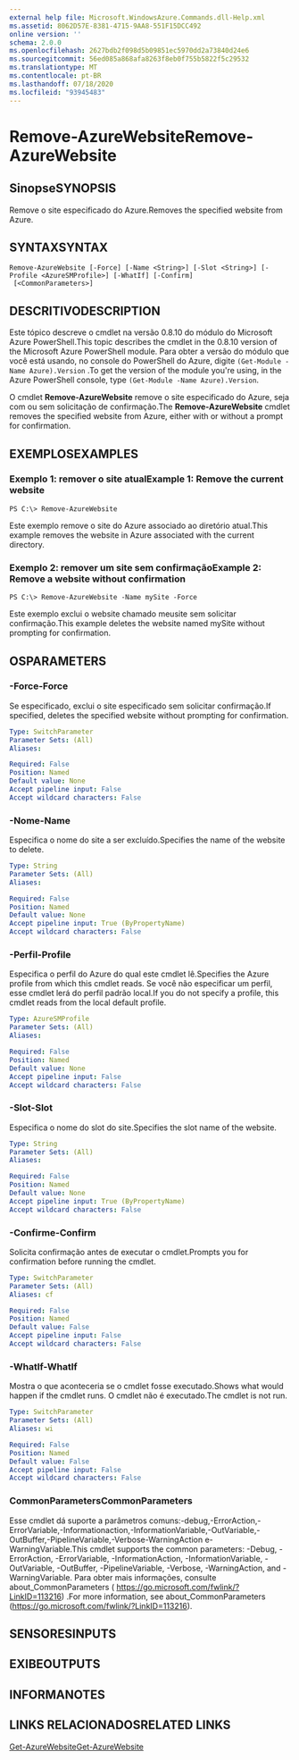 ```yaml
---
external help file: Microsoft.WindowsAzure.Commands.dll-Help.xml
ms.assetid: 8062D57E-8381-4715-9AA8-551F15DCC492
online version: ''
schema: 2.0.0
ms.openlocfilehash: 2627bdb2f098d5b09851ec5970dd2a73840d24e6
ms.sourcegitcommit: 56ed085a868afa8263f8eb0f755b5822f5c29532
ms.translationtype: MT
ms.contentlocale: pt-BR
ms.lasthandoff: 07/18/2020
ms.locfileid: "93945483"
---
```

# <span data-ttu-id="ad0cb-101">Remove-AzureWebsite</span><span class="sxs-lookup"><span data-stu-id="ad0cb-101">Remove-AzureWebsite</span></span>

## <span data-ttu-id="ad0cb-102">Sinopse</span><span class="sxs-lookup"><span data-stu-id="ad0cb-102">SYNOPSIS</span></span>
<span data-ttu-id="ad0cb-103">Remove o site especificado do Azure.</span><span class="sxs-lookup"><span data-stu-id="ad0cb-103">Removes the specified website from Azure.</span></span>

## <span data-ttu-id="ad0cb-104">SYNTAX</span><span class="sxs-lookup"><span data-stu-id="ad0cb-104">SYNTAX</span></span>

```
Remove-AzureWebsite [-Force] [-Name <String>] [-Slot <String>] [-Profile <AzureSMProfile>] [-WhatIf] [-Confirm]
 [<CommonParameters>]
```

## <span data-ttu-id="ad0cb-105">DESCRITIVO</span><span class="sxs-lookup"><span data-stu-id="ad0cb-105">DESCRIPTION</span></span>
<span data-ttu-id="ad0cb-106">Este tópico descreve o cmdlet na versão 0.8.10 do módulo do Microsoft Azure PowerShell.</span><span class="sxs-lookup"><span data-stu-id="ad0cb-106">This topic describes the cmdlet in the 0.8.10 version of the Microsoft Azure PowerShell module.</span></span>
<span data-ttu-id="ad0cb-107">Para obter a versão do módulo que você está usando, no console do PowerShell do Azure, digite `(Get-Module -Name Azure).Version` .</span><span class="sxs-lookup"><span data-stu-id="ad0cb-107">To get the version of the module you're using, in the Azure PowerShell console, type `(Get-Module -Name Azure).Version`.</span></span>

<span data-ttu-id="ad0cb-108">O cmdlet **Remove-AzureWebsite** remove o site especificado do Azure, seja com ou sem solicitação de confirmação.</span><span class="sxs-lookup"><span data-stu-id="ad0cb-108">The **Remove-AzureWebsite** cmdlet removes the specified website from Azure, either with or without a prompt for confirmation.</span></span>

## <span data-ttu-id="ad0cb-109">EXEMPLOS</span><span class="sxs-lookup"><span data-stu-id="ad0cb-109">EXAMPLES</span></span>

### <span data-ttu-id="ad0cb-110">Exemplo 1: remover o site atual</span><span class="sxs-lookup"><span data-stu-id="ad0cb-110">Example 1: Remove the current website</span></span>
```
PS C:\> Remove-AzureWebsite
```

<span data-ttu-id="ad0cb-111">Este exemplo remove o site do Azure associado ao diretório atual.</span><span class="sxs-lookup"><span data-stu-id="ad0cb-111">This example removes the website in Azure associated with the current directory.</span></span>

### <span data-ttu-id="ad0cb-112">Exemplo 2: remover um site sem confirmação</span><span class="sxs-lookup"><span data-stu-id="ad0cb-112">Example 2: Remove a website without confirmation</span></span>
```
PS C:\> Remove-AzureWebsite -Name mySite -Force
```

<span data-ttu-id="ad0cb-113">Este exemplo exclui o website chamado meusite sem solicitar confirmação.</span><span class="sxs-lookup"><span data-stu-id="ad0cb-113">This example deletes the website named mySite without prompting for confirmation.</span></span>

## <span data-ttu-id="ad0cb-114">OS</span><span class="sxs-lookup"><span data-stu-id="ad0cb-114">PARAMETERS</span></span>

### <span data-ttu-id="ad0cb-115">-Force</span><span class="sxs-lookup"><span data-stu-id="ad0cb-115">-Force</span></span>
<span data-ttu-id="ad0cb-116">Se especificado, exclui o site especificado sem solicitar confirmação.</span><span class="sxs-lookup"><span data-stu-id="ad0cb-116">If specified, deletes the specified website without prompting for confirmation.</span></span>

```yaml
Type: SwitchParameter
Parameter Sets: (All)
Aliases: 

Required: False
Position: Named
Default value: None
Accept pipeline input: False
Accept wildcard characters: False
```

### <span data-ttu-id="ad0cb-117">-Nome</span><span class="sxs-lookup"><span data-stu-id="ad0cb-117">-Name</span></span>
<span data-ttu-id="ad0cb-118">Especifica o nome do site a ser excluído.</span><span class="sxs-lookup"><span data-stu-id="ad0cb-118">Specifies the name of the website to delete.</span></span>

```yaml
Type: String
Parameter Sets: (All)
Aliases: 

Required: False
Position: Named
Default value: None
Accept pipeline input: True (ByPropertyName)
Accept wildcard characters: False
```

### <span data-ttu-id="ad0cb-119">-Perfil</span><span class="sxs-lookup"><span data-stu-id="ad0cb-119">-Profile</span></span>
<span data-ttu-id="ad0cb-120">Especifica o perfil do Azure do qual este cmdlet lê.</span><span class="sxs-lookup"><span data-stu-id="ad0cb-120">Specifies the Azure profile from which this cmdlet reads.</span></span>
<span data-ttu-id="ad0cb-121">Se você não especificar um perfil, esse cmdlet lerá do perfil padrão local.</span><span class="sxs-lookup"><span data-stu-id="ad0cb-121">If you do not specify a profile, this cmdlet reads from the local default profile.</span></span>

```yaml
Type: AzureSMProfile
Parameter Sets: (All)
Aliases: 

Required: False
Position: Named
Default value: None
Accept pipeline input: False
Accept wildcard characters: False
```

### <span data-ttu-id="ad0cb-122">-Slot</span><span class="sxs-lookup"><span data-stu-id="ad0cb-122">-Slot</span></span>
<span data-ttu-id="ad0cb-123">Especifica o nome do slot do site.</span><span class="sxs-lookup"><span data-stu-id="ad0cb-123">Specifies the slot name of the website.</span></span>

```yaml
Type: String
Parameter Sets: (All)
Aliases: 

Required: False
Position: Named
Default value: None
Accept pipeline input: True (ByPropertyName)
Accept wildcard characters: False
```

### <span data-ttu-id="ad0cb-124">-Confirme</span><span class="sxs-lookup"><span data-stu-id="ad0cb-124">-Confirm</span></span>
<span data-ttu-id="ad0cb-125">Solicita confirmação antes de executar o cmdlet.</span><span class="sxs-lookup"><span data-stu-id="ad0cb-125">Prompts you for confirmation before running the cmdlet.</span></span>

```yaml
Type: SwitchParameter
Parameter Sets: (All)
Aliases: cf

Required: False
Position: Named
Default value: False
Accept pipeline input: False
Accept wildcard characters: False
```

### <span data-ttu-id="ad0cb-126">-WhatIf</span><span class="sxs-lookup"><span data-stu-id="ad0cb-126">-WhatIf</span></span>
<span data-ttu-id="ad0cb-127">Mostra o que aconteceria se o cmdlet fosse executado.</span><span class="sxs-lookup"><span data-stu-id="ad0cb-127">Shows what would happen if the cmdlet runs.</span></span>
<span data-ttu-id="ad0cb-128">O cmdlet não é executado.</span><span class="sxs-lookup"><span data-stu-id="ad0cb-128">The cmdlet is not run.</span></span>

```yaml
Type: SwitchParameter
Parameter Sets: (All)
Aliases: wi

Required: False
Position: Named
Default value: False
Accept pipeline input: False
Accept wildcard characters: False
```

### <span data-ttu-id="ad0cb-129">CommonParameters</span><span class="sxs-lookup"><span data-stu-id="ad0cb-129">CommonParameters</span></span>
<span data-ttu-id="ad0cb-130">Esse cmdlet dá suporte a parâmetros comuns:-debug,-ErrorAction,-ErrorVariable,-Informationaction,-InformationVariable,-OutVariable,-OutBuffer,-PipelineVariable,-Verbose-WarningAction e-WarningVariable.</span><span class="sxs-lookup"><span data-stu-id="ad0cb-130">This cmdlet supports the common parameters: -Debug, -ErrorAction, -ErrorVariable, -InformationAction, -InformationVariable, -OutVariable, -OutBuffer, -PipelineVariable, -Verbose, -WarningAction, and -WarningVariable.</span></span> <span data-ttu-id="ad0cb-131">Para obter mais informações, consulte about_CommonParameters ( https://go.microsoft.com/fwlink/?LinkID=113216) .</span><span class="sxs-lookup"><span data-stu-id="ad0cb-131">For more information, see about_CommonParameters (https://go.microsoft.com/fwlink/?LinkID=113216).</span></span>

## <span data-ttu-id="ad0cb-132">SENSORES</span><span class="sxs-lookup"><span data-stu-id="ad0cb-132">INPUTS</span></span>

## <span data-ttu-id="ad0cb-133">EXIBE</span><span class="sxs-lookup"><span data-stu-id="ad0cb-133">OUTPUTS</span></span>

## <span data-ttu-id="ad0cb-134">INFORMA</span><span class="sxs-lookup"><span data-stu-id="ad0cb-134">NOTES</span></span>

## <span data-ttu-id="ad0cb-135">LINKS RELACIONADOS</span><span class="sxs-lookup"><span data-stu-id="ad0cb-135">RELATED LINKS</span></span>

[<span data-ttu-id="ad0cb-136">Get-AzureWebsite</span><span class="sxs-lookup"><span data-stu-id="ad0cb-136">Get-AzureWebsite</span></span>](./Get-AzureWebsite.md)


